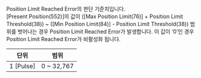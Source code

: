 Position Limit Reached Error의 판단 기준치입니다.  
[Present Position(552)]의 값이 ([Max Position Limit(76)] + Position Limit Threshold(38)) ~ ([Min Position Limit(84)] - Position Limit Threshold(38)) 범위를 벗어나는 경우 Position Limit Reached Error가 발생합니다. 이 값이 ‘0’인 경우 Position Limit Reached Error가 비활성화 됩니다.

|   단위    |    범위     |
|:---------:|:----------:|
| 1 [Pulse] | 0 ~ 32,767 |


